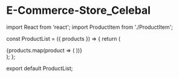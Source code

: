 # E-Commerce-Store_Celebal
import React from 'react';
import ProductItem from './ProductItem';

const ProductList = ({ products }) => {
  return (
    <div className="product-list">
      {products.map(product => (
        <ProductItem key={product.id} product={product} />
      ))}
    </div>
  );
};

export default ProductList;
